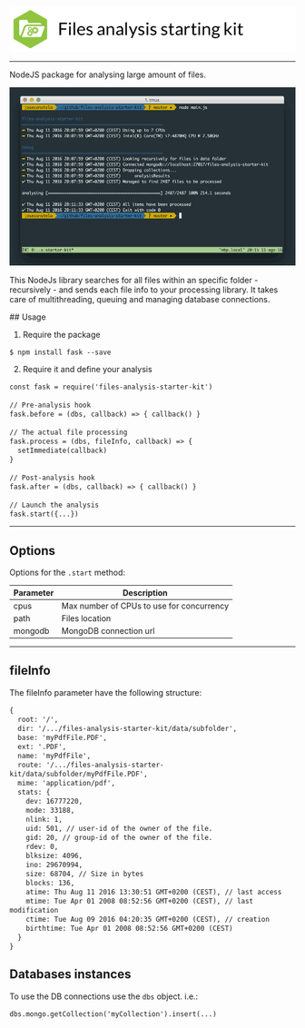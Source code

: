 ![Files analysis starter kit](docs/header.png)
<hr>

NodeJS package for analysing large amount of files.

![Screen capture](docs/screencapture.jpg)

This NodeJs library searches for all files within an specific folder - recursively - and sends each file info to your processing library. It takes care of multithreading, queuing and managing database connections.

## Usage

1. Require the package

```
$ npm install fask --save
```

2. Require it and define your analysis

```
const fask = require('files-analysis-starter-kit')

// Pre-analysis hook
fask.before = (dbs, callback) => { callback() }

// The actual file processing
fask.process = (dbs, fileInfo, callback) => {
  setImmediate(callback)
}

// Post-analysis hook
fask.after = (dbs, callback) => { callback() }

// Launch the analysis
fask.start({...})

```

---
## Options

Options for the ```.start``` method:

Parameter     | Description
---           | ---
cpus          | Max number of CPUs to use for concurrency
path          | Files location
mongodb       | MongoDB connection url

---

## fileInfo

The fileInfo parameter have the following structure:

```
{
  root: '/',
  dir: '/.../files-analysis-starter-kit/data/subfolder',
  base: 'myPdfFile.PDF',
  ext: '.PDF',
  name: 'myPdfFile',
  route: '/.../files-analysis-starter-kit/data/subfolder/myPdfFile.PDF',
  mime: 'application/pdf',
  stats: {
    dev: 16777220,
    mode: 33188,
    nlink: 1,
    uid: 501, // user-id of the owner of the file.
    gid: 20, // group-id of the owner of the file.
    rdev: 0,
    blksize: 4096,
    ino: 29670994,
    size: 68704, // Size in bytes
    blocks: 136,
    atime: Thu Aug 11 2016 13:30:51 GMT+0200 (CEST), // last access
    mtime: Tue Apr 01 2008 08:52:56 GMT+0200 (CEST), // last modification
    ctime: Tue Aug 09 2016 04:20:35 GMT+0200 (CEST), // creation
    birthtime: Tue Apr 01 2008 08:52:56 GMT+0200 (CEST)
  }
}
```

## Databases instances

To use the DB connections use the ```dbs``` object. i.e.:

```
dbs.mongo.getCollection('myCollection').insert(...)
```
